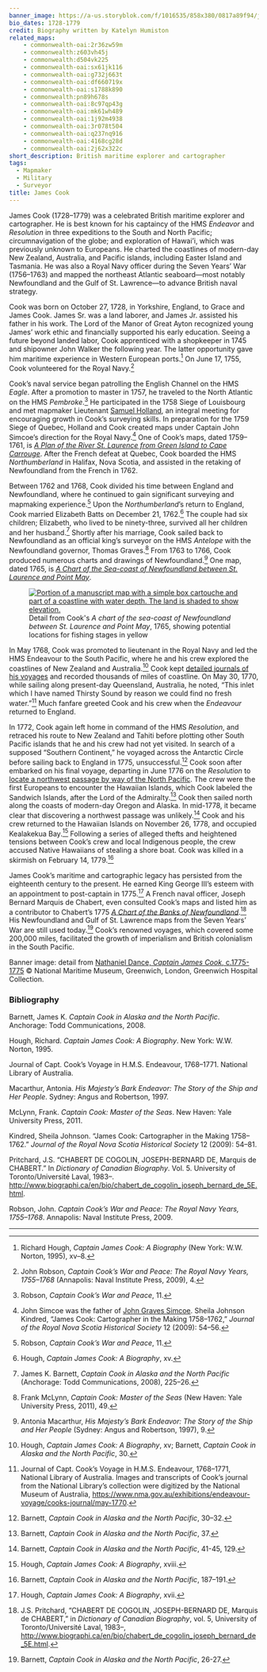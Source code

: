 ```yaml
---
banner_image: https://a-us.storyblok.com/f/1016535/858x380/0817a89f94/james_cook.jpg
bio_dates: 1728-1779
credit: Biography written by Katelyn Humiston
related_maps:
    - commonwealth-oai:2r36zw59m
    - commonwealth:z603vh45j
    - commonwealth:d504vk225
    - commonwealth-oai:sx61jk116
    - commonwealth-oai:g732j663t
    - commonwealth-oai:df660719x
    - commonwealth-oai:s1788k890
    - commonwealth:pn89h678s
    - commonwealth-oai:8c97qp43g
    - commonwealth-oai:mk61wh489
    - commonwealth-oai:1j92m4938
    - commonwealth-oai:3r078t504
    - commonwealth-oai:q237nq916
    - commonwealth-oai:4168cg28d
    - commonwealth-oai:2j62x322c
short_description: British maritime explorer and cartographer
tags:
  - Mapmaker
  - Military
  - Surveyor
title: James Cook
---
```

James Cook \(1728–1779\) was a celebrated British maritime explorer and cartographer. He is best known for his captaincy of the HMS _Endeavor_ and _Resolution_ in three expeditions to the South and North Pacific; circumnavigation of the globe; and exploration of Hawai’i, which was previously unknown to Europeans. He charted the coastlines of modern-day New Zealand, Australia, and Pacific islands, including Easter Island and Tasmania. He was also a Royal Navy officer during the Seven Years’ War \(1756–1763\) and mapped the northeast Atlantic seaboard—most notably Newfoundland and the Gulf of St. Lawrence—to advance British naval strategy.

Cook was born on October 27, 1728, in Yorkshire, England, to Grace and James Cook. James Sr. was a land laborer, and James Jr. assisted his father in his work. The Lord of the Manor of Great Ayton recognized young James’ work ethic and financially supported his early education. Seeing a future beyond landed labor, Cook apprenticed with a shopkeeper in 1745 and shipowner John Walker the following year. The latter opportunity gave him maritime experience in Western European ports.[^1] On June 17, 1755, Cook volunteered for the Royal Navy.[^2]

Cook’s naval service began patrolling the English Channel on the HMS _Eagle_. After a promotion to master in 1757, he traveled to the North Atlantic on the HMS _Pembroke_.[^3] He participated in the 1758 Siege of Louisbourg and met mapmaker Lieutenant [Samuel Holland](/people/samuel-holland), an integral meeting for encouraging growth in Cook’s surveying skills. In preparation for the 1759 Siege of Quebec, Holland and Cook created maps under Captain John Simcoe’s direction for the Royal Navy.[^4] One of Cook’s maps, dated 1759–1761, is [_A Plan of the River St. Laurence from Green Island to Cape Carrouge_](/maps/commonwealth:pn89h678s/). After the French defeat at Quebec, Cook boarded the HMS _Northumberland_ in Halifax, Nova Scotia, and assisted in the retaking of Newfoundland from the French in 1762. 

Between 1762 and 1768, Cook divided his time between England and Newfoundland, where he continued to gain significant surveying and mapmaking experience.[^5] Upon the _Northumberland_’s return to England, Cook married Elizabeth Batts on December 21, 1762.[^6] The couple had six children; Elizabeth, who lived to be ninety-three, survived all her children and her husband.[^7] Shortly after his marriage, Cook sailed back to Newfoundland as an official king’s surveyor on the HMS _Antelope_ with the Newfoundland governor, Thomas Graves.[^8] From 1763 to 1766, Cook produced numerous charts and drawings of Newfoundland.[^9] One map, dated 1765, is [_A Chart of the Sea-coast of Newfoundland between St. Laurence and Point May_](/maps/commonwealth:d504vk225/). 

<figure class="table m-auto">
  <a href="/maps/commonwealth:d504vk225">
  <img src="https://iiif.digitalcommonwealth.org/iiif/2/commonwealth:6t056g374/9361,182,7806,3876/pct:50/0/default.jpg" alt="Portion of a manuscript map with a simple box cartouche and part of a coastline with water depth. The land is shaded to show elevation."/>
  </a>
  <figcaption class="mt-0 table-caption caption-bottom">
    Detail from Cook's <em>A chart of the sea-coast of Newfoundland between St. Laurence and Point May</em>, 1765, showing potential locations for fishing stages in yellow
  <figcaption>
</figure>

In May 1768, Cook was promoted to lieutenant in the Royal Navy and led the HMS Endeavour to the South Pacific, where he and his crew explored the coastlines of New Zealand and Australia.[^10] Cook kept [detailed journals of his voyages](https://www.nma.gov.au/exhibitions/endeavour-voyage/cooks-journal/may-1770) and recorded thousands of miles of coastline. On May 30, 1770, while sailing along present-day Queensland, Australia, he noted, “This inlet which I have named Thirsty Sound by reason we could find no fresh water.”[^11] Much fanfare greeted Cook and his crew when the _Endeavour_ returned to England.

In 1772, Cook again left home in command of the HMS _Resolution_, and retraced his route to New Zealand and Tahiti before plotting other South Pacific islands that he and his crew had not yet visited. In search of a supposed “Southern Continent,” he voyaged across the Antarctic Circle before sailing back to England in 1775, unsuccessful.[^12] Cook soon after embarked on his final voyage, departing in June 1776 on the _Resolution_ to [locate a northwest passage by way of the North Pacific](/stories/northwest-passage). The crew were the first Europeans to encounter the Hawaiian Islands, which Cook labeled the Sandwich Islands, after the Lord of the Admiralty.[^13] Cook then sailed north along the coasts of modern-day Oregon and Alaska. In mid-1778, it became clear that discovering a northwest passage was unlikely.[^14] Cook and his crew returned to the Hawaiian Islands on November 26, 1778, and occupied Kealakekua Bay.[^15] Following a series of alleged thefts and heightened tensions between Cook’s crew and local Indigenous people, the crew accused Native Hawaiians of stealing a shore boat. Cook was killed in a skirmish on February 14, 1779.[^16]

James Cook’s maritime and cartographic legacy has persisted from the eighteenth century to the present. He earned King George III’s esteem with an appointment to post-captain in 1775.[^17] A French naval officer, Joseph Bernard Marquis de Chabert, even consulted Cook’s maps and listed him as a contributor to Chabert’s 1775 [_A Chart of the Banks of Newfoundland_](/maps/commonwealth:z603vh45j/).[^18] His Newfoundland and Gulf of St. Lawrence maps from the Seven Years’ War are still used today.[^19] Cook’s renowned voyages, which covered some 200,000 miles, facilitated the growth of imperialism and British colonialism in the South Pacific. 

Banner image: detail from [Nathaniel Dance, _Captain James Cook_, c.1775-1775](https://www.rmg.co.uk/collections/objects/rmgc-object-14102) © National Maritime Museum, Greenwich, London, Greenwich Hospital Collection.

[^1]: Richard Hough, _Captain James Cook: A Biography_ \(New York: W.W. Norton, 1995\), xv–8. 

[^2]: John Robson, _Captain Cook’s War and Peace: The Royal Navy Years, 1755–1768_ \(Annapolis: Naval Institute Press, 2009\), 4.

[^3]: Robson, _Captain Cook’s War and Peace_, 11.

[^4]: John Simcoe was the father of [John Graves Simcoe](/people/john-graves-simcoe). Sheila Johnson Kindred, “James Cook: Cartographer in the Making 1758–1762,” _Journal of the Royal Nova Scotia Historical Society_ 12 \(2009\): 54–56.

[^5]: Robson, _Captain Cook’s War and Peace_, 11.

[^6]: Hough, _Captain James Cook: A Biography_, xv. 

[^7]: James K. Barnett, _Captain Cook in Alaska and the North Pacific_ \(Anchorage: Todd Communications, 2008\), 225–26.

[^8]: Frank McLynn, _Captain Cook: Master of the Seas_ \(New Haven: Yale University Press, 2011\), 49.

[^9]: Antonia Macarthur, _His Majesty’s Bark Endeavor: The Story of the Ship and Her People_ \(Sydney: Angus and Robertson, 1997\), 9. 

[^10]: Hough, _Captain James Cook: A Biography_, xv; Barnett, _Captain Cook in Alaska and the North Pacific_, 30.

[^11]: Journal of Capt. Cook’s Voyage in H.M.S. Endeavour, 1768–1771, National Library of Australia. Images and transcripts of Cook’s journal from the National Library’s collection were digitized by the National Museum of Australia, https://www.nma.gov.au/exhibitions/endeavour-voyage/cooks-journal/may-1770. 

[^12]: Barnett, _Captain Cook in Alaska and the North Pacific_, 30–32.

[^13]: Barnett, _Captain Cook in Alaska and the North Pacific_, 37.

[^14]: Barnett, _Captain Cook in Alaska and the North Pacific_, 41-45, 129.

[^15]: Hough, _Captain James Cook: A Biography_, xviii.

[^16]: Barnett, _Captain Cook in Alaska and the North Pacific_, 187–191.

[^17]: Hough, _Captain James Cook: A Biography_, xvii.

[^18]: J.S. Pritchard, “CHABERT DE COGOLIN, JOSEPH-BERNARD DE, Marquis de CHABERT,” in _Dictionary of Canadian Biography_, vol. 5, University of Toronto/Université Laval, 1983–, http://www.biographi.ca/en/bio/chabert_de_cogolin_joseph_bernard_de_5E.html.

[^19]: Barnett, _Captain Cook in Alaska and the North Pacific_, 26-27.

### Bibliography

Barnett, James K. _Captain Cook in Alaska and the North Pacific_. Anchorage: Todd Communications, 2008. 

Hough, Richard. _Captain James Cook: A Biography_. New York: W.W. Norton, 1995. 

Journal of Capt. Cook’s Voyage in H.M.S. Endeavour, 1768–1771. National Library of Australia. 

Macarthur, Antonia. _His Majesty’s Bark Endeavor: The Story of the Ship and Her People_. Sydney: Angus and Robertson, 1997.  

McLynn, Frank. _Captain Cook: Master of the Seas_. New Haven: Yale University Press, 2011. 

Kindred, Sheila Johnson. “James Cook: Cartographer in the Making 1758–1762.” _Journal of the Royal Nova Scotia Historical Society_ 12 \(2009\): 54–81. 

Pritchard, J.S. “CHABERT DE COGOLIN, JOSEPH-BERNARD DE, Marquis de CHABERT.” In _Dictionary of Canadian Biography_. Vol. 5. University of Toronto/Université Laval, 1983–. http://www.biographi.ca/en/bio/chabert_de_cogolin_joseph_bernard_de_5E.html.

Robson, John. _Captain Cook’s War and Peace: The Royal Navy Years, 1755–1768_. Annapolis: Naval Institute Press, 2009. 

***
